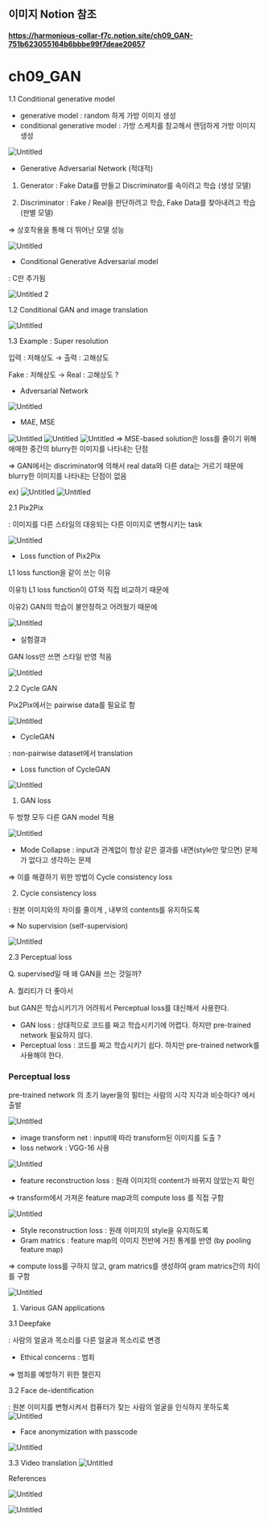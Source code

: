 ## 이미지 Notion 참조

#### https://harmonious-collar-f7c.notion.site/ch09_GAN-751b623055164b6bbbe99f7deae20657


# ch09_GAN

1.1  Conditional generative model

- generative model : random 하게 가방 이미지 생성
- conditional generative model : 가방 스케치를 참고해서 랜덤하게 가방 이미지 생성

![Untitled](https://user-images.githubusercontent.com/51853700/133376790-b506b2a3-f82f-4845-a292-e7838568c112.png)

- Generative Adversarial Network (적대적)

1) Generator : Fake Data를 만들고 Discriminator를 속이려고 학습 (생성 모델)

2) Discriminator : Fake / Real을 판단하려고 학습, Fake Data를 찾아내려고 학습 (판별 모델)

⇒ 상호작용을 통해 더 뛰어난 모델 성능

![Untitled](https://s3-us-west-2.amazonaws.com/secure.notion-static.com/f08d78ca-8a07-408b-a69f-0a05853906ea/Untitled.png)

- Conditional Generative Adversarial model

: C만 추가됨

![Untitled 2](https://user-images.githubusercontent.com/51853700/133376829-90cf2dd5-a1d2-4ea1-a69b-e32114236b86.png)


1.2 Conditional GAN and image translation

![Untitled](https://s3-us-west-2.amazonaws.com/secure.notion-static.com/a2f70095-b7ea-415d-aa43-1c85f69e0d6c/Untitled.png)

1.3 Example : Super resolution

입력 : 저해상도 → 출력 : 고해상도

Fake : 저해상도 → Real : 고해상도 ?

- Adversarial Network

![Untitled](https://s3-us-west-2.amazonaws.com/secure.notion-static.com/5722e973-c6db-4bfa-b8f7-ffb04d5303dd/Untitled.png)

- MAE, MSE

![Untitled](https://s3-us-west-2.amazonaws.com/secure.notion-static.com/808cf4b1-0896-4712-ac23-de33ec437247/Untitled.png)
![Untitled](https://s3-us-west-2.amazonaws.com/secure.notion-static.com/8097bea5-8706-4cf7-bd19-98b2e2b88d37/Untitled.png)
![Untitled](https://s3-us-west-2.amazonaws.com/secure.notion-static.com/63a49739-bf08-40ad-ad75-849404801fba/Untitled.png)
⇒ MSE-based solution은 loss를 줄이기 위해 애매한 중간의 blurry한 이미지를 나타내는 단점

⇒ GAN에서는 discriminator에 의해서 real data와 다른 data는 거르기 때문에 blurry한 이미지를 나타내는 단점이 없음

ex) 
![Untitled](https://s3-us-west-2.amazonaws.com/secure.notion-static.com/858e22f3-2f7e-453e-b399-d4fc82678167/Untitled.png)
![Untitled](https://s3-us-west-2.amazonaws.com/secure.notion-static.com/5d51ae9e-1922-4b1f-9af4-54ed871d400c/Untitled.png)

2.1 Pix2Pix

: 이미지를 다른 스타일의 대응되는 다른 이미지로 변형시키는 task

![Untitled](https://s3-us-west-2.amazonaws.com/secure.notion-static.com/e8079896-b5dc-421e-ab31-7b92f68f1614/Untitled.png)

- Loss function of Pix2Pix

L1 loss function을 같이 쓰는 이유

이유1) L1 loss function이 GT와 직접 비교하기 때문에 

이유2) GAN의 학습이 불안정하고 어려웠기 때문에

![Untitled](https://s3-us-west-2.amazonaws.com/secure.notion-static.com/1c892c06-4f0d-460b-bdb6-98a6a478ec83/Untitled.png)

- 실험결과

GAN loss만 쓰면 스타일 반영 적음

![Untitled](https://s3-us-west-2.amazonaws.com/secure.notion-static.com/18509a48-0aaa-4730-b013-8a45d19c3f44/Untitled.png)

2.2 Cycle GAN

Pix2Pix에서는 pairwise data를 필요로 함

![Untitled](https://s3-us-west-2.amazonaws.com/secure.notion-static.com/2fca4a29-31ea-4c7c-a4a4-38a561763a21/Untitled.png)

- CycleGAN

: non-pairwise dataset에서 translation

- Loss function of CycleGAN

![Untitled](https://s3-us-west-2.amazonaws.com/secure.notion-static.com/be79b799-745f-4911-a157-fa66cedb6e13/Untitled.png)

1) GAN loss 

두 방향 모두 다른 GAN model 적용

![Untitled](https://s3-us-west-2.amazonaws.com/secure.notion-static.com/9dd96ce3-c4cc-42c9-bc1e-6a051ee842c5/Untitled.png)

- Mode Collapse : input과 관계없이 항상 같은 결과를 내면(style만 맞으면) 문제가 없다고 생각하는 문제

⇒ 이를 해결하기 위한 방법이 Cycle consistency loss

2) Cycle consistency loss

: 원본 이미지와의 차이를 줄이게 , 내부의 contents를 유지하도록

⇒ No supervision (self-supervision)

![Untitled](https://s3-us-west-2.amazonaws.com/secure.notion-static.com/00e09a61-0943-4292-bd49-0a632d3ea254/Untitled.png)

2.3 Perceptual loss

Q. supervised일 때 왜 GAN을 쓰는 것일까?

A. 퀄리티가 더 좋아서

but GAN은 학습시키기가 어려워서 Perceptual loss를 대신해서 사용한다.

- GAN loss : 상대적으로 코드를 짜고 학습시키기에 어렵다. 하지만 pre-trained network 필요하지 않다.
- Perceptual loss : 코드를 짜고 학습시키기 쉽다. 하지만 pre-trained network를 사용해야 한다.

### Perceptual loss

pre-trained network 의 초기 layer들의 필터는 사람의 시각 지각과 비슷하다? 에서 출발

![Untitled](https://s3-us-west-2.amazonaws.com/secure.notion-static.com/feb014c9-4668-4e7a-9325-eee3ee0906c4/Untitled.png)

- image transform net : input에 따라 transform된 이미지를 도출 ?
- loss network : VGG-16 사용

![Untitled](https://s3-us-west-2.amazonaws.com/secure.notion-static.com/36d25bc6-0f46-4b1d-b856-77c8f9fa0e35/Untitled.png)

- feature reconstruction loss : 원래 이미지의 content가 바뀌지 않았는지 확인

⇒ transform에서 가져온 feature map과의 compute loss 를 직접 구함

![Untitled](https://s3-us-west-2.amazonaws.com/secure.notion-static.com/80e0dc9d-1b6a-4eb6-998e-84c2acc0360e/Untitled.png)

- Style reconstruction loss : 원래 이미지의 style을 유지하도록
- Gram matrics : feature map의 이미지 전반에 거친 통계를 반영 (by pooling feature map)

⇒ compute loss를 구하지 않고, gram matrics를 생성하여 gram matrics간의 차이를 구함 

![Untitled](https://s3-us-west-2.amazonaws.com/secure.notion-static.com/38377c94-fa59-468d-8673-dbd8009581c8/Untitled.png)

1. Various GAN applications

3.1 Deepfake 

: 사람의 얼굴과 목소리를 다른 얼굴과 목소리로 변경

- Ethical concerns : 범죄

⇒ 범죄를 예방하기 위한 챌린지 

3.2 Face de-identification

: 원본 이미지를 변형시켜서 컴퓨터가 찾는 사람의 얼굴을 인식하지 못하도록
![Untitled](https://s3-us-west-2.amazonaws.com/secure.notion-static.com/49d8719d-1c4f-4aa4-aba1-49d515017e03/Untitled.png)

- Face anonymization with passcode

![Untitled](https://s3-us-west-2.amazonaws.com/secure.notion-static.com/871a9a43-0bb4-4f0c-89b1-1ff2ee51bd66/Untitled.png)

3.3 Video translation
![Untitled](https://s3-us-west-2.amazonaws.com/secure.notion-static.com/03f30efd-05c8-4c44-be0e-c25bb0b1345c/Untitled.png)

References

![Untitled](https://s3-us-west-2.amazonaws.com/secure.notion-static.com/9be1ad93-6376-4576-b273-d435282f1a2a/Untitled.png)

![Untitled](https://s3-us-west-2.amazonaws.com/secure.notion-static.com/fde9289e-4543-45ae-9954-649b57002894/Untitled.png)
